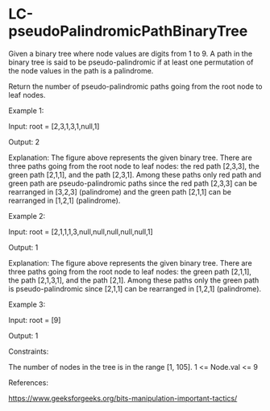 # LC-pseudoPalindromicPathBinaryTree

Given a binary tree where node values are digits from 1 to 9. A path in the binary tree is said to be pseudo-palindromic if at least one permutation of the node values in the path is a palindrome.

Return the number of pseudo-palindromic paths going from the root node to leaf nodes.

Example 1:

Input: root = [2,3,1,3,1,null,1]

Output: 2 

Explanation: The figure above represents the given binary tree. There are three paths going from the root node to leaf nodes: the red path [2,3,3], the green path [2,1,1], and the path [2,3,1]. Among these paths only red path and green path are pseudo-palindromic paths since the red path [2,3,3] can be     rearranged in [3,2,3] (palindrome) and the green path [2,1,1] can be rearranged in [1,2,1] (palindrome).

Example 2:

Input: root = [2,1,1,1,3,null,null,null,null,null,1]

Output: 1 

Explanation: The figure above represents the given binary tree. There are three paths going from the root node to leaf nodes: the green path [2,1,1], the path [2,1,3,1], and the path [2,1]. Among these paths only the green path is pseudo-palindromic since [2,1,1] can be rearranged in [1,2,1] (palindrome).

Example 3:

Input: root = [9]

Output: 1
 
Constraints:

The number of nodes in the tree is in the range [1, 105].
1 <= Node.val <= 9

References:

https://www.geeksforgeeks.org/bits-manipulation-important-tactics/
